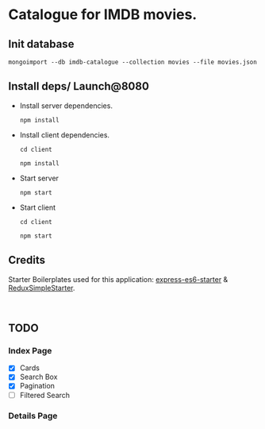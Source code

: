 # Catalogue for IMDB movies.

## Init database
`mongoimport --db imdb-catalogue --collection movies --file movies.json`

## Install deps/ Launch@8080
- Install server dependencies.

  `npm install`

- Install client dependencies.

  `cd client`

  `npm install`

- Start server

  `npm start`

- Start client

  `cd client`

  `npm start`

## Credits
Starter Boilerplates used for this application: [express-es6-starter](https://github.com/tomyitav/express-es6-starter) & [ReduxSimpleStarter](https://github.com/StephenGrider/ReduxSimpleStarter).


<br/>

## TODO

### Index Page
- [x] Cards
- [x] Search Box
- [x] Pagination
- [ ] Filtered Search

### Details Page
